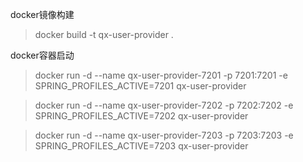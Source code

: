 docker镜像构建

> docker build -t qx-user-provider .

docker容器启动

> docker run -d --name qx-user-provider-7201 -p 7201:7201 -e SPRING_PROFILES_ACTIVE=7201  qx-user-provider

> docker run -d --name qx-user-provider-7202 -p 7202:7202 -e SPRING_PROFILES_ACTIVE=7202  qx-user-provider

> docker run -d --name qx-user-provider-7203 -p 7203:7203 -e SPRING_PROFILES_ACTIVE=7203  qx-user-provider
